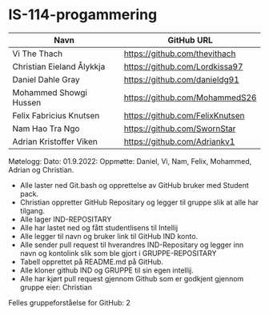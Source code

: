 # IS-114-progammering
| Navn | GitHub URL |
|------|------------|
| Vi The Thach | https://github.com/thevithach |
| Christian Eieland Ålykkja | https://github.com/Lordkissa97 |
| Daniel Dahle Gray | https://github.com/danieldg91 |
| Mohammed Showgi Hussen | https://github.com/MohammedS26 | 
| Felix Fabricius Knutsen | https://github.com/FelixKnutsen |
| Nam Hao Tra Ngo | https://github.com/SwornStar |
| Adrian Kristoffer Viken | https://github.com/Adriankv1 |

Møtelogg:
Dato: 01.9.2022:
Oppmøtte: Daniel, Vi, Nam, Felix, Mohammed, Adrian og Christian.

 - Alle laster ned Git.bash og opprettelse av GitHub bruker med Student pack.
 - Christian oppretter GitHub Repositary og legger til gruppe slik at alle har tilgang.
 - Alle lager IND-REPOSITARY
 - Alle har lastet ned og fått studentlisens til Intellij
 - Alle legger til navn og bruker link til GitHub IND konto.
 - Alle sender pull request til hverandres IND-Repositary og legger inn navn og kontolink slik som ble gjort i GRUPPE-REPOSITARY
 - Tabell opprettet på README.md på GitHub.
 - Alle kloner github IND og GRUPPE til sin egen intellij.
 - Alle har kjørt pull request gjennom Github som er godkjent gjennom gruppe eier: Christian

Felles gruppeforståelse for GitHub: 2
